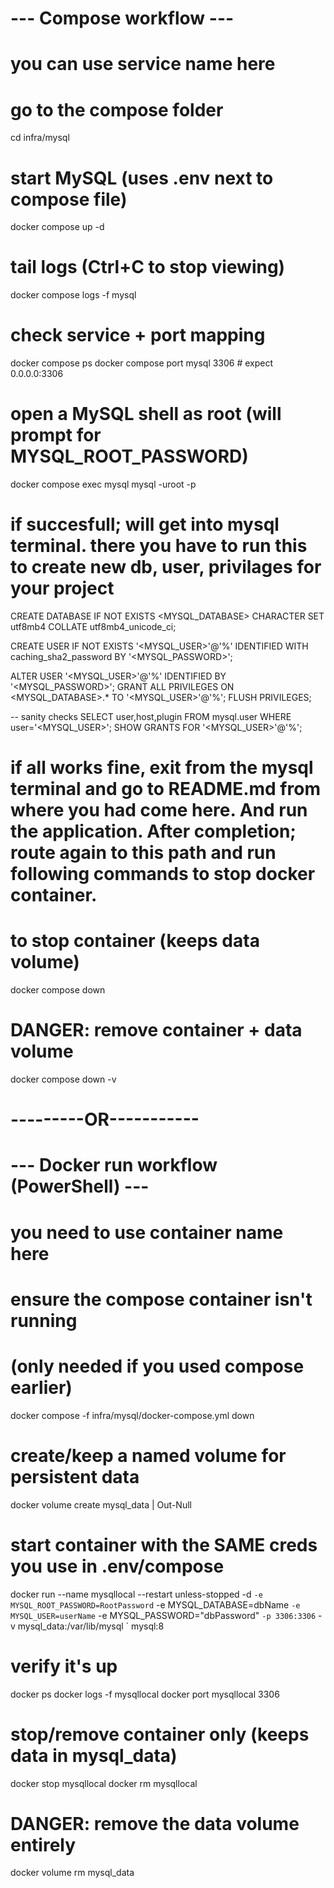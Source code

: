 


# --- Compose workflow ---
# you can use service name here

# go to the compose folder
cd infra/mysql

# start MySQL (uses .env next to compose file)
docker compose up -d

# tail logs (Ctrl+C to stop viewing)
docker compose logs -f mysql

# check service + port mapping
docker compose ps
docker compose port mysql 3306   # expect 0.0.0.0:3306

# open a MySQL shell as root (will prompt for MYSQL_ROOT_PASSWORD)
docker compose exec mysql mysql -uroot -p

# if succesfull; will get into mysql terminal. there you have to run this to create new db, user, privilages for your project
CREATE DATABASE IF NOT EXISTS <MYSQL_DATABASE>
  CHARACTER SET utf8mb4 COLLATE utf8mb4_unicode_ci;

  CREATE USER IF NOT EXISTS '<MYSQL_USER>'@'%'
  IDENTIFIED WITH caching_sha2_password BY '<MYSQL_PASSWORD>';

ALTER USER '<MYSQL_USER>'@'%' IDENTIFIED BY '<MYSQL_PASSWORD>';
GRANT ALL PRIVILEGES ON <MYSQL_DATABASE>.* TO '<MYSQL_USER>'@'%';
FLUSH PRIVILEGES;

-- sanity checks
SELECT user,host,plugin FROM mysql.user WHERE user='<MYSQL_USER>';
SHOW GRANTS FOR '<MYSQL_USER>'@'%';

<!-- # with sample value

CREATE DATABASE IF NOT EXISTS e_store_db
  CHARACTER SET utf8mb4 COLLATE utf8mb4_unicode_ci;

  CREATE USER IF NOT EXISTS 'e_store_user'@'%'
  IDENTIFIED WITH caching_sha2_password BY 'sFDFH,!123';

ALTER USER 'e_store_user'@'%' IDENTIFIED BY 'sFDFH,!123';
GRANT ALL PRIVILEGES ON e_store_db.* TO 'e_store_user'@'%';
FLUSH PRIVILEGES;

-- sanity checks
SELECT user,host,plugin FROM mysql.user WHERE user='e_store_user';
SHOW GRANTS FOR 'e_store_user'@'%';
 -->


# if all works fine, exit from the mysql terminal and go to README.md from where you had come here. And run the application. After completion; route again to this path and run following commands to stop docker container.

# to stop container (keeps data volume)
docker compose down

# DANGER: remove container + data volume
docker compose down -v







#    ---------OR-----------








# --- Docker run workflow (PowerShell) ---
# you need to use container name here

# ensure the compose container isn't running
# (only needed if you used compose earlier)
docker compose -f infra/mysql/docker-compose.yml down

# create/keep a named volume for persistent data
docker volume create mysql_data | Out-Null

# start container with the SAME creds you use in .env/compose
docker run --name mysqllocal --restart unless-stopped -d `
  -e MYSQL_ROOT_PASSWORD=RootPassword `
  -e MYSQL_DATABASE=dbName `
  -e MYSQL_USER=userName `
  -e MYSQL_PASSWORD="dbPassword" `
  -p 3306:3306 `
  -v mysql_data:/var/lib/mysql `
  mysql:8

# verify it's up
docker ps
docker logs -f mysqllocal
docker port mysqllocal 3306

# stop/remove container only (keeps data in mysql_data)
docker stop mysqllocal
docker rm mysqllocal

# DANGER: remove the data volume entirely
docker volume rm mysql_data




